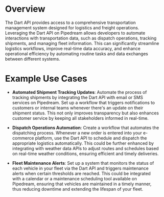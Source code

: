 # Overview

The Dart API provides access to a comprehensive transportation management system designed for logistics and freight operations. Leveraging the Dart API on Pipedream allows developers to automate interactions with transportation data, such as dispatch operations, tracking shipments, and managing fleet information. This can significantly streamline logistics workflows, improve real-time data accuracy, and enhance operational efficiency by automating routine tasks and data exchanges between different systems.

# Example Use Cases

- **Automated Shipment Tracking Updates**: Automate the process of tracking shipments by integrating the Dart API with email or SMS services on Pipedream. Set up a workflow that triggers notifications to customers or internal teams whenever there's an update on their shipment status. This not only improves transparency but also enhances customer service by keeping all stakeholders informed in real-time.

- **Dispatch Operations Automation**: Create a workflow that automates the dispatching process. Whenever a new order is entered into your e-commerce platform, use the Dart API to schedule and dispatch the appropriate logistics automatically. This could be further enhanced by integrating with weather data APIs to adjust routes and schedules based on real-time weather conditions, ensuring efficient and timely deliveries.

- **Fleet Maintenance Alerts**: Set up a system that monitors the status of each vehicle in your fleet via the Dart API and triggers maintenance alerts when certain thresholds are reached. This could be integrated with a calendar or a maintenance scheduling tool available on Pipedream, ensuring that vehicles are maintained in a timely manner, thus reducing downtime and extending the lifespan of your fleet.
